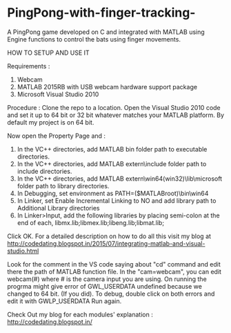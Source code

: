 # PingPong-with-finger-tracking-
A PingPong game developed on C and integrated with MATLAB using Engine functions to control the bats using finger movements.

HOW TO SETUP AND USE IT

Requirements :
1. Webcam
2. MATLAB 2015RB with USB webcam hardware support package
3. Microsoft Visual Studio 2010

Procedure :
Clone the repo to a location.
Open the Visual Studio 2010 code and set it up to 64 bit or 32 bit whatever matches your MATLAB platform. By default my project is on 64 bit.

Now open the Property Page and :
1. In the VC++ directories, add MATLAB bin folder path to executable directories.
2. In the VC++ directories, add MATLAB extern\include folder path to include directories.
3. In the VC++ directories, add MATLAB extern\win64(win32)\lib\microsoft folder path to library directories.
4. In Debugging, set environment as PATH=($MATLABroot)\bin\win64
5. In Linker, set Enable Incremental Linking to NO and add library path to Additional Library directories
6. In Linker>Input, add the following libraries by placing semi-colon at the end of each,
libmx.lib;libmex.lib;libeng.lib;libmat.lib;

Click OK. For a detailed description on how to do all this visit my blog at http://codedating.blogspot.in/2015/07/integrating-matlab-and-visual-studio.html

Look for the comment in the VS code saying about "cd" command and edit there the path of MATLAB function file. In the "cam=webcam", you can edit webcam(#) where # is the camera input you are using.
On running the progrma might give error of GWL_USERDATA undefined because we changed to 64 bit. (If you did).
To debug, double click on both errors and edit it with GWLP_USERDATA
Run again.

Check Out my blog for each modules' explanation : http://codedating.blogspot.in/
